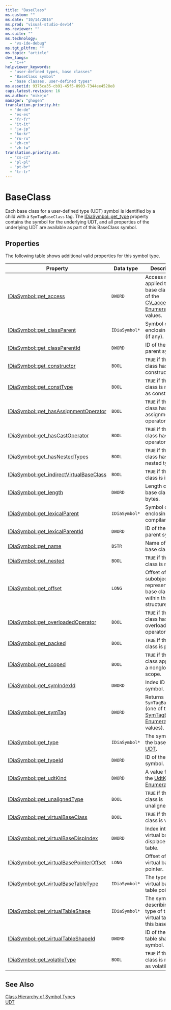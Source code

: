 ```yaml
---
title: "BaseClass"
ms.custom: ""
ms.date: "10/14/2016"
ms.prod: "visual-studio-dev14"
ms.reviewer: ""
ms.suite: ""
ms.technology: 
  - "vs-ide-debug"
ms.tgt_pltfrm: ""
ms.topic: "article"
dev_langs: 
  - "C++"
helpviewer_keywords: 
  - "user-defined types, base classes"
  - "BaseClass symbol"
  - "base classes, user-defined types"
ms.assetid: 9375ca35-cb91-45f5-8903-7344ee4528e8
caps.latest.revision: 16
ms.author: "mikejo"
manager: "ghogen"
translation.priority.ht: 
  - "de-de"
  - "es-es"
  - "fr-fr"
  - "it-it"
  - "ja-jp"
  - "ko-kr"
  - "ru-ru"
  - "zh-cn"
  - "zh-tw"
translation.priority.mt: 
  - "cs-cz"
  - "pl-pl"
  - "pt-br"
  - "tr-tr"
---
```

# BaseClass
Each base class for a user-defined type (UDT) symbol is identified by a child with a `SymTagBaseClass` tag. The [IDiaSymbol::get_type](../debugger/idiasymbol--get_type.md) property contains the symbol for the underlying UDT, and all properties of the underlying UDT are available as part of this BaseClass symbol.  
  
## Properties  
 The following table shows additional valid properties for this symbol type.  
  
|Property|Data type|Description|  
|--------------|---------------|-----------------|  
|[IDiaSymbol::get_access](../debugger/idiasymbol--get_access.md)|`DWORD`|Access modifier applied to this base class. One of the [CV_access_e Enumeration](../debugger/cv_access_e.md) values.|  
|[IDiaSymbol::get_classParent](../debugger/idiasymbol--get_classparent.md)|`IDiaSymbol*`|Symbol of the enclosing class (if any).|  
|[IDiaSymbol::get_classParentId](../debugger/idiasymbol--get_classparentid.md)|`DWORD`|ID of the class parent symbol.|  
|[IDiaSymbol::get_constructor](../debugger/idiasymbol--get_constructor.md)|`BOOL`|`TRUE` if the base class has a constructor.|  
|[IDiaSymbol::get_constType](../debugger/idiasymbol--get_consttype.md)|`BOOL`|`TRUE` if the base class is marked as const.|  
|[IDiaSymbol::get_hasAssignmentOperator](../debugger/idiasymbol--get_hasassignmentoperator.md)|`BOOL`|`TRUE` if the base class has an assignment operator.|  
|[IDiaSymbol::get_hasCastOperator](../debugger/idiasymbol--get_hascastoperator.md)|`BOOL`|`TRUE` if the base class has a cast operator.|  
|[IDiaSymbol::get_hasNestedTypes](../debugger/idiasymbol--get_hasnestedtypes.md)|`BOOL`|`TRUE` if the base class has nested types.|  
|[IDiaSymbol::get_indirectVirtualBaseClass](../debugger/idiasymbol--get_indirectvirtualbaseclass.md)|`BOOL`|`TRUE` if the base class is indirect.|  
|[IDiaSymbol::get_length](../debugger/idiasymbol--get_length.md)|`DWORD`|Length of this base class in bytes.|  
|[IDiaSymbol::get_lexicalParent](../debugger/idiasymbol--get_lexicalparent.md)|`IDiaSymbol*`|Symbol of the enclosing compiland.|  
|[IDiaSymbol::get_lexicalParentId](../debugger/idiasymbol--get_lexicalparentid.md)|`DWORD`|ID of the lexical parent symbol.|  
|[IDiaSymbol::get_name](../debugger/idiasymbol--get_name.md)|`BSTR`|Name of the base class.|  
|[IDiaSymbol::get_nested](../debugger/idiasymbol--get_nested.md)|`BOOL`|`TRUE` if the base class is nested.|  
|[IDiaSymbol::get_offset](../debugger/idiasymbol--get_offset.md)|`LONG`|Offset of subobject that represents the base class within the structure.|  
|[IDiaSymbol::get_overloadedOperator](../debugger/idiasymbol--get_overloadedoperator.md)|`BOOL`|`TRUE` if the base class has any overloaded operators.|  
|[IDiaSymbol::get_packed](../debugger/idiasymbol--get_packed.md)|`BOOL`|`TRUE` if the base class is packed.|  
|[IDiaSymbol::get_scoped](../debugger/idiasymbol--get_scoped.md)|`BOOL`|`TRUE` if the base class appears in a nonglobal scope.|  
|[IDiaSymbol::get_symIndexId](../debugger/idiasymbol--get_symindexid.md)|`DWORD`|Index ID of symbol.|  
|[IDiaSymbol::get_symTag](../debugger/idiasymbol--get_symtag.md)|`DWORD`|Returns `SymTagBaseClass` (one of the [SymTagEnum Enumeration](../debugger/symtagenum.md) values).|  
|[IDiaSymbol::get_type](../debugger/idiasymbol--get_type.md)|`IDiaSymbol*`|The symbol for the base class [UDT](../debugger/udt.md).|  
|[IDiaSymbol::get_typeId](../debugger/idiasymbol--get_typeid.md)|`DWORD`|ID of the type symbol.|  
|[IDiaSymbol::get_udtKind](../debugger/idiasymbol--get_udtkind.md)|`DWORD`|A value from the [UdtKind Enumeration](../debugger/udtkind.md).|  
|[IDiaSymbol::get_unalignedType](../debugger/idiasymbol--get_unalignedtype.md)|`BOOL`|`TRUE` if the base class is unaligned.|  
|[IDiaSymbol::get_virtualBaseClass](../debugger/idiasymbol--get_virtualbaseclass.md)|`BOOL`|`TRUE` if the base class is virtual.|  
|[IDiaSymbol::get_virtualBaseDispIndex](../debugger/idiasymbol--get_virtualbasedispindex.md)|`DWORD`|Index into the virtual base displacement table.|  
|[IDiaSymbol::get_virtualBasePointerOffset](../debugger/idiasymbol--get_virtualbasepointeroffset.md)|`LONG`|Offset of the virtual base pointer.|  
|[IDiaSymbol::get_virtualBaseTableType](../debugger/idiasymbol--get_virtualbasetabletype.md)|`IDiaSymbol*`|The type of the virtual base table pointer.|  
|[IDiaSymbol::get_virtualTableShape](../debugger/idiasymbol--get_virtualtableshape.md)|`IDiaSymbol*`|The symbol describing the type of the virtual table for this base class.|  
|[IDiaSymbol::get_virtualTableShapeId](../debugger/idiasymbol--get_virtualtableshapeid.md)|`DWORD`|ID of the virtual table shape symbol.|  
|[IDiaSymbol::get_volatileType](../debugger/idiasymbol--get_volatiletype.md)|`BOOL`|`TRUE` if the base class is marked as volatile.|  
  
## See Also  
 [Class Hierarchy of Symbol Types](../debugger/class-hierarchy-of-symbol-types.md)   
 [UDT](../debugger/udt.md)
